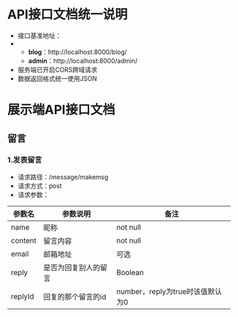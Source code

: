 # API接口文档统一说明

* 接口基准地址：
* * **blog**：http://localhost:8000/blog/
  * **admin**：http://localhost:8000/admin/
* 服务端已开启CORS跨域请求
* 数据返回格式统一使用JSON



# 展示端API接口文档

## 留言

### 1.发表留言

* 请求路径：/message/makemsg
* 请求方式：post
* 请求参数：

| 参数名  | 参数说明             | 备注                             |
| ------- | -------------------- | -------------------------------- |
| name    | 昵称                 | not null                         |
| content | 留言内容             | not null                         |
| email   | 邮箱地址             | 可选                             |
| reply   | 是否为回复别人的留言 | Boolean                          |
| replyId | 回复的那个留言的id   | number，reply为true时该值默认为0 |

